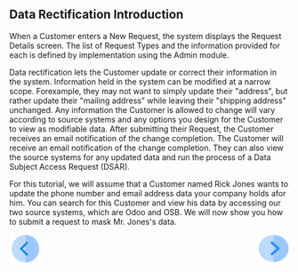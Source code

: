 ## Data Rectification Introduction

When a Customer enters a New Request, the system displays the Request Details screen. The list of Request Types and the information provided for each is defined by implementation using the Admin module.

Data rectification lets the Customer update or correct their information in the system. Information held in the system can be modified at a narrow scope. Forexample, they may not want to simply update their "address", but rather update their "mailing address" while leaving their "shipping address" unchanged. Any information the Customer is allowed to change will vary according to source systems and any options you design for the Customer to view as modifiable data. After submitting their Request, the Customer receives an email notification of the change completion. The Customer will receive an email notification of the change completion. They can also view the source systems for any updated data and run the process of a Data Subject Access Request (DSAR).

For this tutorial, we will assume that a Customer named Rick Jones wants to update the phone number and email address data your company holds afor him. You can search for this Customer and view his data by accessing our two source systems, which are Odoo and OSB. We will now show you how to submit a request to mask Mr. Jones's data.



[![Previous](/articles/demo_project/DPM_Demo_Project/images/Previous.png)](/articles/demo_project/DPM_Demo_Project/04_Rectify/01_Rectify_Data_Main.md)[<img align="right" width="60" height="54" src="/articles/demo_project/DPM_Demo_Project/images/Next.png">](/articles/demo_project/DPM_Demo_Project/04_Rectify/03_01_Rectify_Data_Tutorial.md)
